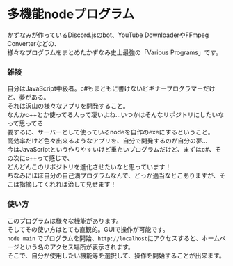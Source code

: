 # 多機能nodeプログラム
かずなみが作っているDiscord.jsのbot、YouTube DownloaderやFFmpeg Converterなどの、  
様々なプログラムをまとめたかずなみ史上最強の「Various Programs」です。

### 雑談
自分はJavaScript中級者。c#もまともに書けないビギナープログラマーだけど、夢がある。  
それは沢山の様々なアプリを開発すること。  
なんかc++とか使ってる人って凄いよね...いつかはそんなリポジトリにしたいなって思ってる  
要するに、サーバーとして使っているnodeを自作のexeにするということ。  
高効率だけど色々出来るようなアプリを、自分で開発するのが自分の夢...  
今はJavaScriptという作りやすいけど重たいプログラムだけど、まずはc#、その次にc++って感じで、  
どんどんこのリポジトリを進化させたいなと思っています！  
ちなみにほぼ自分の自己満プログラムなんで、どっか適当なとこありますが、そこは指摘してくれれば治して見せます！

### 使い方
このプログラムは様々な機能があります。  
そしてその使い方はとても直観的。GUIで操作が可能です。  
`node main` でプログラムを開始、`http://localhost`にアクセスすると、ホームページという名のアクセス場所が表示されます。  
そこで、自分が使用したい機能等を選択して、操作を開始することが出来ます。